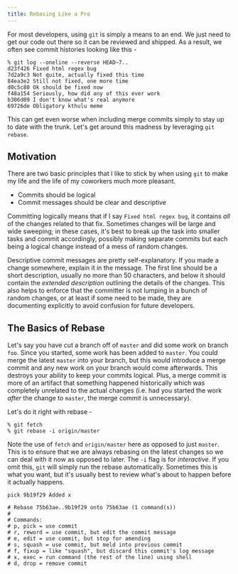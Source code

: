 ```yaml
---
title: Rebasing Like a Pro
---
```


For most developers, using `git` is simply a means to an end. We just need to
get our code out there so it can be reviewed and shipped. As a result, we
often see commit histories looking like this -

```text
% git log --oneline --reverse HEAD~7..
d23f426 Fixed html regex bug
7d2a9c3 Not quite, actually fixed this time
84ea3e2 Still not fixed, one more time
d0c5c80 Ok should be fixed now
f48a154 Seriously, how did any of this ever work
b306d09 I don't know what's real anymore
69726de Obligatory kthulu meme
```

This can get even worse when including merge commits simply to stay up to date
with the trunk. Let's get around this madness by leveraging `git rebase`.

## Motivation

There are two basic principles that I like to stick by when using `git` to
make my life and the life of my coworkers much more pleasant.

* Commits should be logical
* Commit messages should be clear and descriptive

Committing logically means that if I say `Fixed html regex bug`, it contains
_all_ of the changes related to that fix. Sometimes changes will be large
and wide sweeping; in these cases, it's best to break up the task into smaller tasks
and commit accordingly, possibly making separate commits but each being a logical
change instead of a mess of random changes.

Descriptive commit messages are pretty self-explanatory. If you made a change somewhere,
explain it in the message. The first line should be a short description, usually no more
than 50 characters, and below it should contain the _extended description_
outlining the details of the changes. This
also helps to enforce that the committer is not lumping in a bunch of random changes,
or at least if some need to be made, they are documenting explicitly to avoid
confusion for future developers.

## The Basics of Rebase

Let's say you have cut a branch off of `master` and did some work on
branch `foo`. Since you started, some work has been added to `master`.
You could merge the latest `master` into your branch, but this would introduce
a merge commit and any new work on your branch would come afterwards. This
destroys your ability to keep your commits logical. Plus, a merge commit is more
of an artifact that something happened historically which was completely unrelated
to the actual changes (i.e. had you started the work _after_ the change to `master`,
the merge commit is unnecessary).

Let's do it right with rebase -

```text
% git fetch
% git rebase -i origin/master
```

Note the use of `fetch` and `origin/master` here as opposed to just `master`.
This is to ensure that we are always rebasing on the latest changes so we can deal
with it now as opposed to later. The `-i` flag is for _interactive_. If you omit this,
`git` will simply run the rebase automatically. Sometimes this is what you want, but
it's usually best to review what's about to happen before it actually happens.

```text
pick 9b19f29 Added x

# Rebase 75b63ae..9b19f29 onto 75b63ae (1 command(s))
#
# Commands:
# p, pick = use commit
# r, reword = use commit, but edit the commit message
# e, edit = use commit, but stop for amending
# s, squash = use commit, but meld into previous commit
# f, fixup = like "squash", but discard this commit's log message
# x, exec = run command (the rest of the line) using shell
# d, drop = remove commit
```
